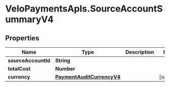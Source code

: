 # VeloPaymentsApIs.SourceAccountSummaryV4

## Properties

Name | Type | Description | Notes
------------ | ------------- | ------------- | -------------
**sourceAccountId** | **String** |  | 
**totalCost** | **Number** |  | 
**currency** | [**PaymentAuditCurrencyV4**](PaymentAuditCurrencyV4.md) |  | [optional] 


